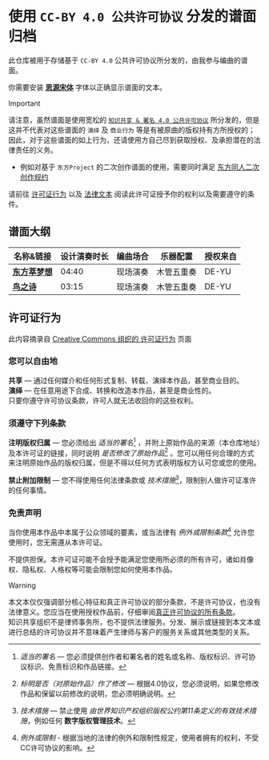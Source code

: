 # 使用 `CC-BY 4.0 公共许可协议` 分发的谱面归档

此仓库被用于存储基于 `CC-BY 4.0` 公共许可协议所分发的，由我参与编曲的谱面。  

你需要安装 [**思源宋体**](https://github.com/adobe-fonts/source-han-serif/blob/master/README-CN.md) 字体以正确显示谱面的文本。  

> [!IMPORTANT]  
> 请注意，虽然谱面是使用宽松的 [`知识共享 & 署名 4.0 公共许可协议`](https://creativecommons.org/licenses/by/4.0/deed.zh-hans) 所分发的，但是这并不代表对这些谱面的 `演绎` 及 `商业行为` 等是有被原曲的版权持有方所授权的；因此，对于这些谱面的如上行为，还请使用方自己尽到获取授权、及承担潜在的法律责任的义务。  
>
> * 例如对基于 `东方Project` 的二次创作谱面的使用，需要同时满足 [东方同人二次创作规约](https://www.bilibili.com/opus/400555526272745308)  
>

请前往 [许可证行为](#许可证行为) 以及 [法律文本](https://creativecommons.org/licenses/by/4.0/legalcode.zh-hans) 阅读此许可证授予你的权利以及需要遵守的条件。

## 谱面大纲

|名称&链接|设计演奏时长|编曲场合|乐器配置|授权来自|
|-|-|-|-|-|
|[**东方萃梦想**](./Scores/【木管五重奏】东方萃梦想/)|04:40|现场演奏|木管五重奏|DE-YU|
|[**鸟之诗**](./Scores/【木管五重奏】鸟之诗/)|03:15|现场演奏|木管五重奏|DE-YU|

## 许可证行为

此内容摘录自 [Creative Commons 组织的 许可证行为](https://creativecommons.org/licenses/by/4.0/deed.zh-hans) 页面

### 您可以自由地

**共享** — 通过任何媒介和任何形式复制、转载、演绎本作品，甚至商业目的。  
**演绎** — 在任意用途下合成、转换和改造本作品，甚至是商业性的。  
只要你遵守许可协议条款，许可人就无法收回你的这些权利。  

### 须遵守下列条款

**注明版权归属** — 您必须给出 *适当的署名*[^1] ，并附上原始作品的来源（本仓库地址）及本许可证的链接，同时说明 *是否修改了原始作品*[^2] 。您可以用任何合理的方式来注明原始作品的版权归属，但是不得以任何方式表明版权方认可您或您的使用。

**禁止附加限制** — 您不得使用任何法律条款或 *技术措施*[^3]，限制别人做许可证准许的任何事情。

### 免责声明

当你使用本作品中本属于公众领域的要素，或当法律有 *例外或限制条款*[^4] 允许您使用时，您无需遵从本许可证。

不提供担保。本许可证可能不会授予能满足您使用所必须的所有许可，诸如肖像权、隐私权、人格权等可能会限制您如何使用本作品。

> [!WARNING]  
> 本文本仅仅强调部分核心特征和真正许可协议的部分条款，不是许可协议，也没有法律意义。您应当在使用授权作品前，仔细审阅[真正许可协议的所有条款](https://creativecommons.org/licenses/by/4.0/legalcode.zh-hans)。  
> 知识共享组织不是律师事务所，也不提供法律服务。分发、展示或链接到本文本或进行总结的许可协议并不意味着产生律师与客户的服务关系或其他类型的关系。

[^1]: *适当的署名* — 您必须提供创作者和署名者的姓名或名称、版权标识、许可协议标识、免责标识和作品链接。 
[^2]: *标明是否（对原始作品）作了修改* — 根据4.0协议，您必须说明，如果您修改作品和保留以前修改的说明，您必须明确说明。
[^3]: *技术措施* — 禁止使用 *由世界知识产权组织版权公约第11条定义的有效技术措施*，例如任何 **数字版权管理技术**。
[^4]: *例外或限制* - 根据当地的法律的例外和限制性规定，使用者拥有的权利，不受CC许可协议的影响。

